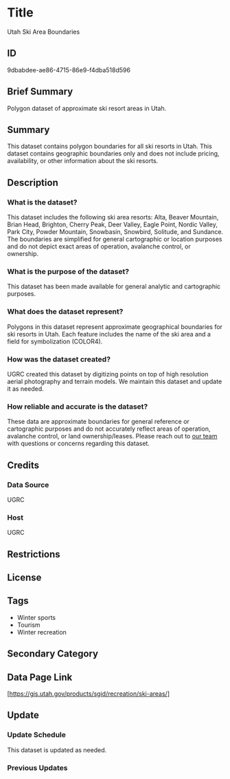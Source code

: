 # Title

Utah Ski Area Boundaries

## ID

9dbabdee-ae86-4715-86e9-f4dba518d596

## Brief Summary

Polygon dataset of approximate ski resort areas in Utah.

## Summary

This dataset contains polygon boundaries for all ski resorts in Utah. This dataset contains geographic boundaries only and does not include pricing, availability, or other information about the ski resorts.

## Description

### What is the dataset?

This dataset includes the following ski area resorts: Alta, Beaver Mountain, Brian Head, Brighton, Cherry Peak, Deer Valley, Eagle Point, Nordic Valley, Park City, Powder Mountain, Snowbasin, Snowbird, Solitude, and Sundance. The boundaries are simplified for general cartographic or location purposes and do not depict exact areas of operation, avalanche control, or ownership.

### What is the purpose of the dataset?

This dataset has been made available for general analytic and cartographic purposes.

### What does the dataset represent?

Polygons in this dataset represent approximate geographical boundaries for ski resorts in Utah. Each feature includes the name of the ski area and a field for symbolization (COLOR4).

### How was the dataset created?

UGRC created this dataset by digitizing points on top of high resolution aerial photography and terrain models. We maintain this dataset and update it as needed.

### How reliable and accurate is the dataset?

These data are approximate boundaries for general reference or cartographic purposes and do not accurately reflect areas of operation, avalanche control, or land ownership/leases. Please reach out to [our team](https://gis.utah.gov/contact/) with questions or concerns regarding this dataset.

## Credits

### Data Source

UGRC

### Host

UGRC

## Restrictions

## License

## Tags

- Winter sports
- Tourism
- Winter recreation

## Secondary Category

## Data Page Link

[https://gis.utah.gov/products/sgid/recreation/ski-areas/]

## Update

### Update Schedule

This dataset is updated as needed.

### Previous Updates
